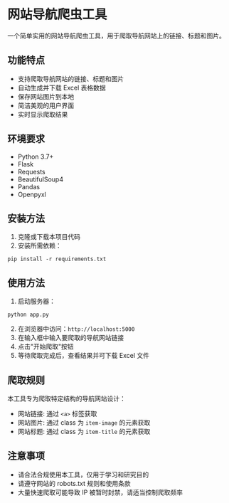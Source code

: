 # 网站导航爬虫工具

一个简单实用的网站导航爬虫工具，用于爬取导航网站上的链接、标题和图片。

## 功能特点

- 支持爬取导航网站的链接、标题和图片
- 自动生成并下载 Excel 表格数据
- 保存网站图片到本地
- 简洁美观的用户界面
- 实时显示爬取结果

## 环境要求

- Python 3.7+
- Flask
- Requests
- BeautifulSoup4
- Pandas
- Openpyxl

## 安装方法

1. 克隆或下载本项目代码
2. 安装所需依赖：

```
pip install -r requirements.txt
```

## 使用方法

1. 启动服务器：

```
python app.py
```

2. 在浏览器中访问：`http://localhost:5000`
3. 在输入框中输入要爬取的导航网站链接
4. 点击"开始爬取"按钮
5. 等待爬取完成后，查看结果并可下载 Excel 文件

## 爬取规则

本工具专为爬取特定结构的导航网站设计：

- 网站链接: 通过 `<a>` 标签获取
- 网站图片: 通过 class 为 `item-image` 的元素获取
- 网站标题: 通过 class 为 `item-title` 的元素获取

## 注意事项

- 请合法合规使用本工具，仅用于学习和研究目的
- 请遵守网站的 robots.txt 规则和使用条款
- 大量快速爬取可能导致 IP 被暂时封禁，请适当控制爬取频率
